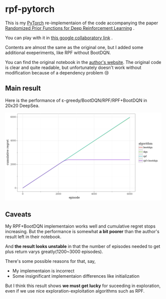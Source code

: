 # rpf-pytorch
This is my [PyTorch](https://pytorch.org/) re-implementaion of the code accompanying the paper
[Randomized Prior Functions for Deep Reinforcement Learning](https://arxiv.org/abs/1806.03335)
.

You can play with it in
[this google collaboratory link](https://colab.research.google.com/github/kngwyu/rpf-pytorch/blob/master/rpf_pytorch.ipynb)
.

Contents are almost the same as the original one, but I added some additional
exeperiments, like RPF without BootDQN.

You can find the original notebook in the
[author's website](https://sites.google.com/corp/view/randomized-prior-nips-2018/home).
The original code is clear and quite readable, but unfortunately doesn't work without
modification because of a dependency problem :cry:

## Main result
Here is the performance of ε-greedy/BootDQN/RPF/RPF+BootDQN in 20x20 DeepSea.

![DeepSea experiment](./DeepSeaRPF.png)

## Caveats
My RPF+BootDQN implementaion works well and cumulative regret stops
increasing.
But the performance is somewhat **a bit poorer** than the author's
result left in their notebook.

And **the result looks unstable** in that the number of episodes
needed to get plus return varys greatly(1200~3000 episodes).

There's some possible reasons for that, say,
- My implementaion is incorrect
- Some insignificant implementaion differences like initialization

But I think this result shows **we must get lucky** for suceeding in
exploration, even if we use nice exploration-exploitation algorithms
such as RPF.
